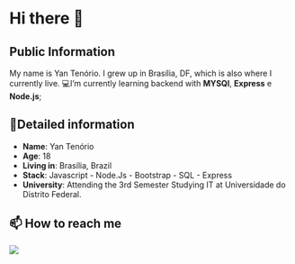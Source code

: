 #  Hi there 👋
## Public Information

My name is Yan Tenório.
I grew up in Brasília, DF,
which is also where  I currently live.
💻I’m currently learning backend with **MYSQl**, **Express** e **Node.js**;

## 📖Detailed information
-   **Name**: Yan Tenório
-   **Age**: 18
-   **Living in**: Brasília, Brazil
-   **Stack**: Javascript - Node.Js - Bootstrap - SQL - Express
-   **University**: Attending  the 3rd Semester Studying  IT  at Universidade do Distrito Federal.
## 📫 How to reach me
<a src="https://www.linkedin.com/in/yan-tenorio-20aa951b8/"><img src="https://img.shields.io/badge/LinkedIn-0077B5?style=for-the-badge&logo=linkedin&logoColor=white" /></a>
